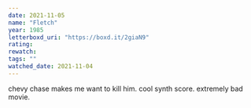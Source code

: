 ```yaml
---
date: 2021-11-05
name: "Fletch"
year: 1985
letterboxd_uri: "https://boxd.it/2giaN9"
rating: 
rewatch: 
tags: ""
watched_date: 2021-11-04
---
```


chevy chase makes me want to kill him. cool synth score. extremely bad movie.
